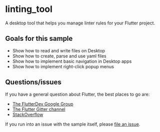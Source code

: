 # linting_tool

A desktop tool that helps you manage linter rules for your Flutter project.

## Goals for this sample

* Show how to read and write files on Desktop
* Show how to create, parse and use yaml files
* Show how to implement basic navigation in Desktop apps
* Show how to implement right-click popup menus

## Questions/issues

If you have a general question about Flutter, the best places to go are:

* [The FlutterDev Google Group](https://groups.google.com/forum/#!forum/flutter-dev)
* [The Flutter Gitter channel](https://gitter.im/flutter/flutter)
* [StackOverflow](https://stackoverflow.com/questions/tagged/flutter)

If you run into an issue with the sample itself, please [file an issue](https://github.com/flutter/samples/issues).
